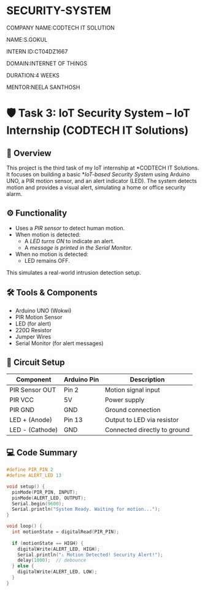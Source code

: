 # SECURITY-SYSTEM

COMPANY NAME:CODTECH IT SOLUTION

NAME:S.GOKUL

INTERN ID:CT04DZ1667

DOMAIN:INTERNET OF THINGS

DURATION:4 WEEKS

MENTOR:NEELA SANTHOSH

# 🛡 Task 3: IoT Security System – IoT Internship (CODTECH IT Solutions)

## 📘 Overview

This project is the third task of my IoT internship at *CODTECH IT Solutions. It focuses on building a basic **IoT-based Security System* using Arduino UNO, a PIR motion sensor, and an alert indicator (LED). The system detects motion and provides a visual alert, simulating a home or office security alarm.

## ⚙ Functionality

- Uses a *PIR sensor* to detect human motion.
- When motion is detected:
  - A *LED turns ON* to indicate an alert.
  - A *message is printed in the Serial Monitor*.
- When no motion is detected:
  - LED remains OFF.
  
This simulates a real-world intrusion detection setup.

## 🛠 Tools & Components

- Arduino UNO (Wokwi)
- PIR Motion Sensor
- LED (for alert)
- 220Ω Resistor
- Jumper Wires
- Serial Monitor (for alert messages)

## 🔌 Circuit Setup

| Component     | Arduino Pin | Description                  |
|---------------|-------------|------------------------------|
| PIR Sensor OUT| Pin 2       | Motion signal input          |
| PIR VCC       | 5V          | Power supply                 |
| PIR GND       | GND         | Ground connection            |
| LED + (Anode) | Pin 13      | Output to LED via resistor   |
| LED - (Cathode)| GND        | Connected directly to ground |

## 💻 Code Summary

```cpp
#define PIR_PIN 2
#define ALERT_LED 13

void setup() {
  pinMode(PIR_PIN, INPUT);
  pinMode(ALERT_LED, OUTPUT);
  Serial.begin(9600);
  Serial.println("System Ready. Waiting for motion...");
}

void loop() {
  int motionState = digitalRead(PIR_PIN);
  
  if (motionState == HIGH) {
    digitalWrite(ALERT_LED, HIGH);
    Serial.println("⚠ Motion Detected! Security Alert!");
    delay(1000);  // debounce
  } else {
    digitalWrite(ALERT_LED, LOW);
  }
}
